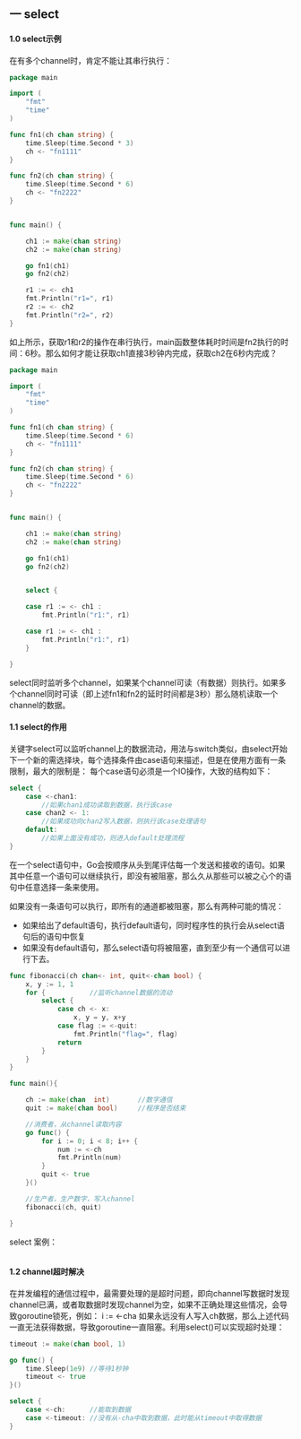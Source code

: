 ## 一 select

#### 1.0 select示例

在有多个channel时，肯定不能让其串行执行：

```go
package main

import (
	"fmt"
	"time"
)

func fn1(ch chan string) {
	time.Sleep(time.Second * 3)
	ch <- "fn1111"
}

func fn2(ch chan string) {
	time.Sleep(time.Second * 6)
	ch <- "fn2222"
}


func main() {

	ch1 := make(chan string)
	ch2 := make(chan string)

	go fn1(ch1)
	go fn2(ch2)

	r1 := <- ch1
	fmt.Println("r1=", r1)
	r2 := <- ch2
	fmt.Println("r2=", r2)
}	

```

如上所示，获取r1和r2的操作在串行执行，main函数整体耗时时间是fn2执行的时间：6秒。那么如何才能让获取ch1直接3秒钟内完成，获取ch2在6秒内完成？  

```go
package main

import (
	"fmt"
	"time"
)

func fn1(ch chan string) {
	time.Sleep(time.Second * 6)
	ch <- "fn1111"
}

func fn2(ch chan string) {
	time.Sleep(time.Second * 6)
	ch <- "fn2222"
}


func main() {

	ch1 := make(chan string)
	ch2 := make(chan string)

	go fn1(ch1)
	go fn2(ch2)


	select {

	case r1 := <- ch1 :
		fmt.Println("r1:", r1)

	case r1 := <- ch1 :
		fmt.Println("r1:", r1)
	}

}	
```

select同时监听多个channel，如果某个channel可读（有数据）则执行。如果多个channel同时可读（即上述fn1和fn2的延时时间都是3秒）那么随机读取一个channel的数据。

#### 1.1 select的作用

关键字select可以监听channel上的数据流动，用法与switch类似，由select开始下一个新的需选择块，每个选择条件由case语句来描述，但是在使用方面有一条限制，最大的限制是：
每个case语句必须是一个IO操作，大致的结构如下：

```Go
select {
    case <-chan1:
        //如果chan1成功读取到数据，执行该case
    case chan2 <- 1:
        //如果成功向chan2写入数据，则执行该case处理语句
    default:
        //如果上面没有成功，则进入default处理流程
}
```

在一个select语句中，Go会按顺序从头到尾评估每一个发送和接收的语句。如果其中任意一个语句可以继续执行，即没有被阻塞，那么久从那些可以被之心个的语句中任意选择一条来使用。

如果没有一条语句可以执行，即所有的通道都被阻塞，那么有两种可能的情况：
- 如果给出了default语句，执行default语句，同时程序性的执行会从select语句后的语句中恢复
- 如果没有default语句，那么select语句将被阻塞，直到至少有一个通信可以进行下去。
```Go
func fibonacci(ch chan<- int, quit<-chan bool) {
	x, y := 1, 1
	for {			//监听channel数据的流动
		select {
			case ch <- x:
				x, y = y, x+y
			case flag := <-quit:
				fmt.Println("flag=", flag)
			return
		}
	}
}

func main(){

	ch := make(chan  int)		//数字通信
	quit := make(chan bool)		//程序是否结束

	//消费者，从channel读取内容
	go func() {
		for i := 0; i < 8; i++ {
			num := <-ch
			fmt.Println(num)
		}
		quit <- true
	}()

	//生产者，生产数字，写入channel
	fibonacci(ch, quit)

}
```
select 案例：
```go

```
#### 1.2 channel超时解决
在并发编程的通信过程中，最需要处理的是超时问题，即向channel写数据时发现channel已满，或者取数据时发现channel为空，如果不正确处理这些情况，会导致goroutine锁死，例如：
i := <-cha
如果永远没有人写入ch数据，那么上述代码一直无法获得数据，导致goroutine一直阻塞。利用select()可以实现超时处理：
```Go
timeout := make(chan bool, 1)

go func() {
    time.Sleep(1e9)	//等待1秒钟
    timeout <- true
}()

select {
    case <-ch:      //能取到数据
    case <-timeout: //没有从-cha中取到数据，此时能从timeout中取得数据
}
```